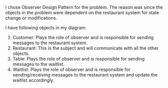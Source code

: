 I chose Observer Design Pattern for the problem. The reason was since the objects in the problem were dependent on the restaurant system
for state change or modifications.

I have following objects in my diagram:
1. Customer: Plays the role of observer and is responsible for sending messages to the restaurant system.
2. Restaurant: This is the subject and will communicate with all the other objects.
3. Table: Plays the role of observer and is responsible for sending messages to the waitlist.
4. Waitlist: Plays the role of observer and is responsible for sending/receiving messages to the restaurant system and update the waitlist accordingly.
